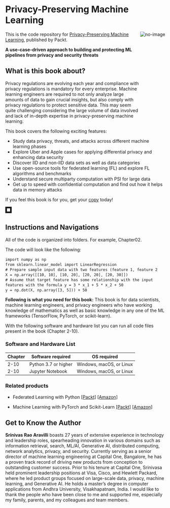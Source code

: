 # Privacy-Preserving Machine Learning

<a href="https://www.packtpub.com/product/privacy-preserving-machine-learning/9781800564671"><img src="https://m.media-amazon.com/images/I/711kNKHPZ1L._SL1500_.jpg" alt="no-image" height="256px" align="right"></a>

This is the code repository for [Privacy-Preserving Machine Learning](https://github.com/PacktPublishing/Privacy-Preserving-Machine-Learning), published by Packt.

**A use-case-driven approach to building and protecting ML pipelines from privacy and security threats**

## What is this book about?
Privacy regulations are evolving each year and compliance with privacy regulations is mandatory for every enterprise. Machine learning engineers are required to not only analyze large amounts of data to gain crucial insights, but also comply with privacy regulations to protect sensitive data. This may seem quite challenging considering the large volume of data involved and lack of in-depth expertise in privacy-preserving machine learning.

This book covers the following exciting features:
* Study data privacy, threats, and attacks across different machine learning phases
* Explore Uber and Apple cases for applying differential privacy and enhancing data security
* Discover IID and non-IID data sets as well as data categories
* Use open-source tools for federated learning (FL) and explore FL algorithms and benchmarks
* Understand secure multiparty computation with PSI for large data
* Get up to speed with confidential computation and find out how it helps data in memory attacks

If you feel this book is for you, get your [copy](https://www.amazon.com/Privacy-Preserving-Machine-Learning-approach-pipelines/dp/1800564678/ref=sr_1_4?crid=2A8M75FNMIZR7&dib=eyJ2IjoiMSJ9.zzun7F66YOxB9glIwxMIPK8FYp69fnR0s1KD5vnUy4x-FcAtzDW-_aPUIbNw5uhYSpuvgkv-haKt39vTBSZ1jSDzVM4xEwjI8CBUU42mzfnAbDICuAjDALg0MGARsTvd_dPxXKthr2oZvifBTGQDQrKa5UmFGeztAUDQYFqet72LiYnJ5X3re4hQtWerorspHQuACi-fALYTAeG1488y0ByjHh1vXgH43ovaxkH6rx0.uqVAl48etQfjfPxq6x8_48e18QCwJP6ItUaInRzs7Es&dib_tag=se&keywords=Privacy-Preserving+Machine+Learning&qid=1715837639&sprefix=privacy-preserving+machine+learning%2Caps%2C464&sr=8-4) today!

<a href="https://www.packtpub.com/?utm_source=github&utm_medium=banner&utm_campaign=GitHubBanner"><img src="https://raw.githubusercontent.com/PacktPublishing/GitHub/master/GitHub.png" 
alt="https://www.packtpub.com/" border="5" /></a>

## Instructions and Navigations
All of the code is organized into folders. For example, Chapter02.

The code will look like the following:
```
import numpy as np 
from sklearn.linear_model import LinearRegression 
# Prepare sample input data with two features (feature 1, feature 2 
X = np.array([[10, 10], [10, 20], [20, 20], [20, 30]]) 
# Assume that target feature has some relationship with the input 
features with the formula y = 3 * x_1 + 5 * x_2 + 50 
y = np.dot(X, np.array([3, 5])) + 50

```

**Following is what you need for this book:**
This book is for data scientists, machine learning engineers, and privacy engineers who have working knowledge of mathematics as well as basic knowledge in any one of the ML frameworks (TensorFlow, PyTorch, or scikit-learn).

With the following software and hardware list you can run all code files present in the book (Chapter 2-10).
### Software and Hardware List
| Chapter | Software required | OS required |
| -------- | ------------------------------------ | ----------------------------------- |
| 2-10 | Python 3.7 or higher | Windows, macOS, or Linux |
| 2-10 | Jupyter Notebook |  Windows, macOS, or Linux |


### Related products
* Federated Learning with Python [[Packt]](https://www.packtpub.com/product/federated-learning-with-python/9781803247106) [[Amazon]](https://www.amazon.com/dp/180324710X)

* Machine Learning with PyTorch and Scikit-Learn [[Packt]](https://www.packtpub.com/product/machine-learning-with-pytorch-and-scikit-learn/9781801819312) [[Amazon]](https://www.amazon.com/dp/1801819319)

## Get to Know the Author
**Srinivas Rao Aravilli**
boasts 27 years of extensive experience in technology and leadership roles, 
spearheading innovation in various domains such as information retrieval, search, ML/AI, Generative 
AI, distributed computing, network analytics, privacy, and security. Currently serving as a senior 
director of machine learning engineering at Capital One, Bangalore, he has a proven track record of 
driving new products from conception to outstanding customer success. Prior to his tenure at Capital 
One, Srinivasa held prominent leadership positions at Visa, Cisco, and Hewlett Packard, where he led 
product groups focused on large-scale data, privacy, machine learning, and Generative AI. He holds 
a master’s degree in computer applications from Andhra University, Visakhapatnam, India.
I would like to thank the people who have been close to me and supported me, especially my family, 
parents, and my colleagues and team members.
